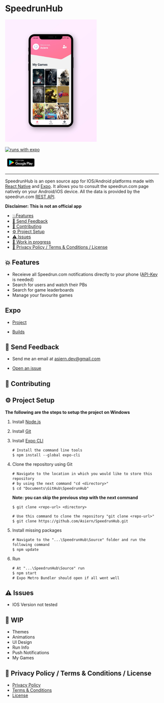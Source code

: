 # SpeedrunHub

<img src="https://github.com/Asiern/SpeedrunHub/blob/master/Readme/assets/Home.jpg" width="300" height="400"/>

[![runs with expo](https://img.shields.io/badge/Runs%20with%20Expo-000.svg?style=flat-square&logo=EXPO&labelColor=f3f3f3&logoColor=000)](https://expo.io/)

<img src="Readme/assets/google-play-badge.png" height="40">

---

SpeedrunHub is an open source app for IOS/Android platforms made with [React Native](https://reactnative.dev/) and [Expo](https://expo.io/).
It allows you to consult the speedrun.com page natively on your Android/iOS device. All the data is provided by the speedrun.com [REST API](https://github.com/speedruncomorg/api).

**Disclaimer: This is not an official app**

- [:boom:Features](#boom-features)
- [:email: Send Feedback](#email-send-feedback)
- [:raised_hands: Contributing](#raised_hands-contributing)
- [:gear: Project Setup](#gear-project-setup)
- [:warning: Issues](#warning-issues)
- [:construction: Work in progress](#construction-wip)
- [:page_with_curl: Privacy Policy / Terms & Conditions / License](#page_with_curl-privacy-policy--terms--conditions--license)

## :boom: Features

- Receieve all Speedrun.com notifications directly to your phone ([API-Key](https://github.com/speedruncomorg/api/blob/master/authentication.md#aquiring-a-users-api-key) is needed)
- Search for users and watch their PBs
- Search for game leaderboards
- Manage your favourite games

## Expo

- [Project](https://expo.io/dashboard/asiern/speedruncomapp)

- [Builds](https://expo.io/dashboard/asiern/speedruncomapp/builds)

## :email: Send Feedback

- Send me an email at <asiern.dev@gmail.com>

- [Open an issue](https://github.com/Asiern/SpeedrunHub/issues/new/choose)

## :raised_hands: Contributing

## :gear: Project Setup

**The following are the steps to setup the project on Windows**

1.  Install [Node.js](https://nodejs.org/en/)

2.  Install [Git](https://git-scm.com/)

3.  Install [Expo CLI](https://docs.expo.io/get-started/installation/)

    ```
    # Install the command line tools
    $ npm install --global expo-cli
    ```

4.  Clone the repository using Git

    ```
    # Navigate to the location in which you would like to store this repository
    # by using the next command "cd <directory>"
    $ cd "Documents\GitHub\SpeedrunHub"
    ```

    **Note: you can skip the previous step with the next command**

    ```
    $ git clone <repo-url> <directory>
    ```

    ```
    # Use this command to clone the repository "git clone <repo-url>"
    $ git clone https://github.com/Asiern/SpeedrunHub.git
    ```

5.  Install missing packages

    ```
    # Navigate to the "...\SpeedrunHub\Source" folder and run the following command
    $ npm update
    ```

6.  Run
    ```
    # At "...\SpeedrunHub\Source" run
    $ npm start
    # Expo Metro Bundler should open if all went well
    ```

## :warning: Issues

- IOS Version not tested

## :construction: WIP

- Themes
- Animations
- UI Design
- Run Info
- Push Notifications
- My Games

## :page_with_curl: Privacy Policy / Terms & Conditions / License

- [Privacy Policy](Readme/Privacy%20Policy.md)
- [Terms & Conditions](Readme/Terms%20%26%20Conditions.md)
- [License](LICENSE)
